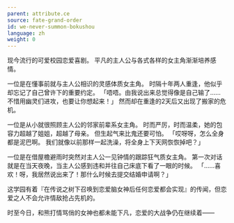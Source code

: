 ```yaml
---
parent: attribute.ce
source: fate-grand-order
id: we-never-summon-bokushou
language: zh
weight: 0
---
```


现今流行的可爱校园恋爱喜剧。
平凡的主人公与各式各样的女主角渐渐培养感情。

一位是在懂事前就与主人公相识的灵感体质女主角。
时隔十年两人重逢，他似乎却忘记了自己曾许下的重要约定。
「唔唔。由我说出来总觉得像是自己输了……不惜用幽灵们进攻，也要让你想起来！」
然而却在重逢的2天后又出现了搬家的危机。

一位是从小就很照顾主人公的邻家前辈系女主角。
时而严厉，时而温柔，她的包容力超越了姐姐，超越了母亲。
但生起气来比鬼还要可怕。
「哎呀呀，怎么全身都是泥巴啊。 我们就像以前那样一起洗澡，将全身上下天网恢恢掉吧？」

一位是在借屋檐避雨时突然对主人公一见钟情的跟踪狂气质女主角。
第一次对话就是在当天夜晚，当主人公感到违和并往自己床底下看了一眼的时候。
「……喜欢！呀，我居然说出来了！那什么时候去提交结婚申请啊？」

这学园有着『在传说之树下召唤到恋爱脑女神后任何恋爱都会实现』的传闻，但恋爱之人不会允许情敌抢占先机的。

时至今日，和熊打情骂俏的女神也都未能下凡，恋爱的大战争仍在继续着——
